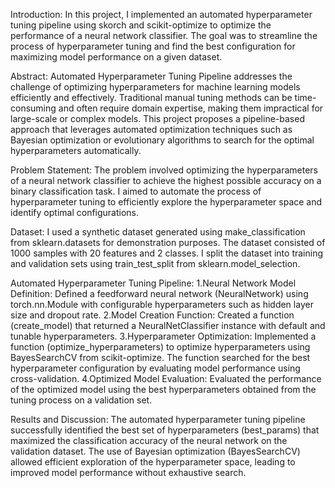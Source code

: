 Introduction:
In this project, I implemented an automated hyperparameter tuning pipeline using skorch and scikit-optimize to optimize the performance of a neural network classifier. The goal was to streamline the process of hyperparameter tuning and find the best configuration for maximizing model performance on a given dataset.

Abstract:
Automated Hyperparameter Tuning Pipeline addresses the challenge of optimizing hyperparameters for machine learning models efficiently and effectively. Traditional manual tuning methods can be time-consuming and often require domain expertise, making them impractical for large-scale or complex models. This project proposes a pipeline-based approach that leverages automated optimization techniques such as Bayesian optimization or evolutionary algorithms to search for the optimal hyperparameters automatically.

Problem Statement:
The problem involved optimizing the hyperparameters of a neural network classifier to achieve the highest possible accuracy on a binary classification task. I aimed to automate the process of hyperparameter tuning to efficiently explore the hyperparameter space and identify optimal configurations.

Dataset:
I used a synthetic dataset generated using make_classification from sklearn.datasets for demonstration purposes. The dataset consisted of 1000 samples with 20 features and 2 classes. I split the dataset into training and validation sets using train_test_split from sklearn.model_selection.

Automated Hyperparameter Tuning Pipeline:
1.Neural Network Model Definition:
Defined a feedforward neural network (NeuralNetwork) using torch.nn.Module with configurable hyperparameters such as hidden layer size and dropout rate.
2.Model Creation Function:
Created a function (create_model) that returned a NeuralNetClassifier instance with default and tunable hyperparameters.
3.Hyperparameter Optimization:
Implemented a function (optimize_hyperparameters) to optimize hyperparameters using BayesSearchCV from scikit-optimize. The function searched for the best hyperparameter configuration by evaluating model performance using cross-validation.
4.Optimized Model Evaluation:
Evaluated the performance of the optimized model using the best hyperparameters obtained from the tuning process on a validation set.

Results and Discussion:
The automated hyperparameter tuning pipeline successfully identified the best set of hyperparameters (best_params) that maximized the classification accuracy of the neural network on the validation dataset. The use of Bayesian optimization (BayesSearchCV) allowed efficient exploration of the hyperparameter space, leading to improved model performance without exhaustive search.
